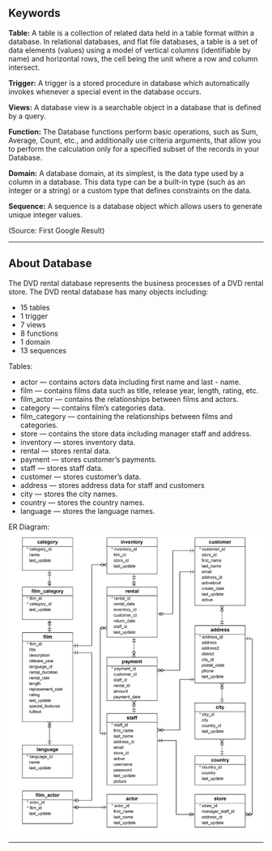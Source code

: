 ## Keywords
**Table:** A table is a collection of related data held in a table format within a database. In relational databases, and flat file databases, a table is a set of data elements (values) using a model of vertical columns (identifiable by name) and horizontal rows, the cell being the unit where a row and column intersect.

**Trigger:** A trigger is a stored procedure in database which automatically invokes whenever a special event in the database occurs.

**Views:** A database view is a searchable object in a database that is defined by a query.

**Function:** The Database functions perform basic operations, such as Sum, Average, Count, etc., and additionally use criteria arguments, that allow you to perform the calculation only for a specified subset of the records in your Database.

**Domain:** A database domain, at its simplest, is the data type used by a column in a database. This data type can be a built-in type (such as an integer or a string) or a custom type that defines constraints on the data.

**Sequence:** A sequence is a database object which allows users to generate unique integer values.

(Source: First Google Result)

---

## About Database
The DVD rental database represents the business processes of a DVD rental store. The DVD rental database has many objects including:
- 15 tables
- 1 trigger
- 7 views
- 8 functions
- 1 domain
- 13 sequences

Tables:
- actor — contains actors data including first name and last - name.
- film — contains films data such as title, release year, length, rating, etc.
- film_actor — contains the relationships between films and actors.
- category — contains film’s categories data.
- film_category — containing the relationships between films and categories.
- store — contains the store data including manager staff and address.
- inventory — stores inventory data.
- rental — stores rental data.
- payment — stores customer’s payments.
- staff — stores staff data.
- customer — stores customer’s data.
- address — stores address data for staff and customers
- city — stores the city names.
- country — stores the country names.
- language — stores the language names.

ER Diagram:
![ERD](./assets/ERD.jpg)

---